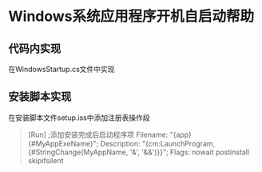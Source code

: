 # Windows系统应用程序开机自启动帮助 #

## 代码内实现 ##

在WindowsStartup.cs文件中实现

## 安装脚本实现 ##
在安装脚本文件setup.iss中添加注册表操作段
> [Run]
;添加安装完成后启动程序项
Filename: "{app}\{#MyAppExeName}"; Description: "{cm:LaunchProgram,{#StringChange(MyAppName, '&', '&&')}}"; Flags: nowait postinstall skipifsilent

